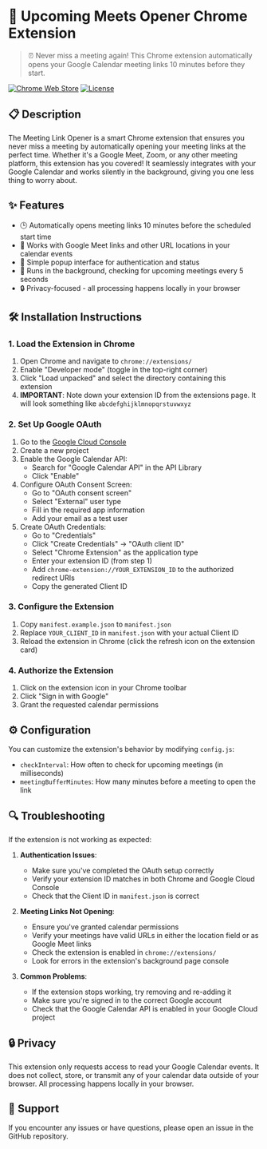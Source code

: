 # 🚀 Upcoming Meets Opener Chrome Extension

> ⏰ Never miss a meeting again! This Chrome extension automatically opens your Google Calendar meeting links 10 minutes before they start.

[![Chrome Web Store](https://img.shields.io/badge/Chrome%20Web%20Store-Install-blue)](https://chrome.google.com/webstore)
[![License](https://img.shields.io/badge/License-MIT-green.svg)](LICENSE)

## 📋 Description

The Meeting Link Opener is a smart Chrome extension that ensures you never miss a meeting by automatically opening your meeting links at the perfect time. Whether it's a Google Meet, Zoom, or any other meeting platform, this extension has you covered! It seamlessly integrates with your Google Calendar and works silently in the background, giving you one less thing to worry about.

## ✨ Features

- 🕒 Automatically opens meeting links 10 minutes before the scheduled start time
- 📅 Works with Google Meet links and other URL locations in your calendar events
- 🔐 Simple popup interface for authentication and status
- 🔄 Runs in the background, checking for upcoming meetings every 5 seconds
- 🔒 Privacy-focused - all processing happens locally in your browser

## 🛠️ Installation Instructions

### 1. Load the Extension in Chrome

1. Open Chrome and navigate to `chrome://extensions/`
2. Enable "Developer mode" (toggle in the top-right corner)
3. Click "Load unpacked" and select the directory containing this extension
4. **IMPORTANT**: Note down your extension ID from the extensions page. It will look something like `abcdefghijklmnopqrstuvwxyz`

### 2. Set Up Google OAuth

1. Go to the [Google Cloud Console](https://console.cloud.google.com/)
2. Create a new project
3. Enable the Google Calendar API:
   - Search for "Google Calendar API" in the API Library
   - Click "Enable"
4. Configure OAuth Consent Screen:
   - Go to "OAuth consent screen"
   - Select "External" user type
   - Fill in the required app information
   - Add your email as a test user
5. Create OAuth Credentials:
   - Go to "Credentials"
   - Click "Create Credentials" → "OAuth client ID"
   - Select "Chrome Extension" as the application type
   - Enter your extension ID (from step 1)
   - Add `chrome-extension://YOUR_EXTENSION_ID` to the authorized redirect URIs
   - Copy the generated Client ID

### 3. Configure the Extension

1. Copy `manifest.example.json` to `manifest.json`
2. Replace `YOUR_CLIENT_ID` in `manifest.json` with your actual Client ID
3. Reload the extension in Chrome (click the refresh icon on the extension card)

### 4. Authorize the Extension

1. Click on the extension icon in your Chrome toolbar
2. Click "Sign in with Google"
3. Grant the requested calendar permissions

## ⚙️ Configuration

You can customize the extension's behavior by modifying `config.js`:

- `checkInterval`: How often to check for upcoming meetings (in milliseconds)
- `meetingBufferMinutes`: How many minutes before a meeting to open the link

## 🔍 Troubleshooting

If the extension is not working as expected:

1. **Authentication Issues**:

   - Make sure you've completed the OAuth setup correctly
   - Verify your extension ID matches in both Chrome and Google Cloud Console
   - Check that the Client ID in `manifest.json` is correct

2. **Meeting Links Not Opening**:

   - Ensure you've granted calendar permissions
   - Verify your meetings have valid URLs in either the location field or as Google Meet links
   - Check the extension is enabled in `chrome://extensions/`
   - Look for errors in the extension's background page console

3. **Common Problems**:
   - If the extension stops working, try removing and re-adding it
   - Make sure you're signed in to the correct Google account
   - Check that the Google Calendar API is enabled in your Google Cloud project

## 🔒 Privacy

This extension only requests access to read your Google Calendar events. It does not collect, store, or transmit any of your calendar data outside of your browser. All processing happens locally in your browser.

## 💬 Support

If you encounter any issues or have questions, please open an issue in the GitHub repository.
